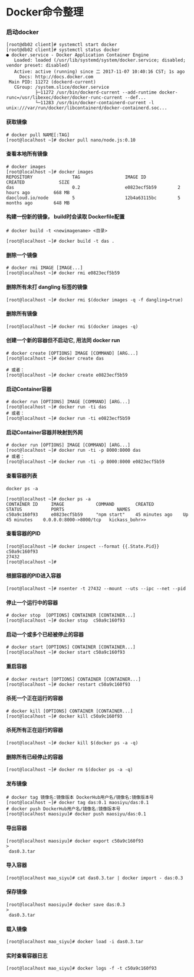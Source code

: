 # Docker命令整理

### 启动docker

```
[root@db02 client]# systemctl start docker
[root@db02 client]# systemctl status docker
● docker.service - Docker Application Container Engine
   Loaded: loaded (/usr/lib/systemd/system/docker.service; disabled; vendor preset: disabled)
   Active: active (running) since 二 2017-11-07 10:40:16 CST; 1s ago
     Docs: http://docs.docker.com
 Main PID: 11272 (dockerd-current)
   CGroup: /system.slice/docker.service
           ├─11272 /usr/bin/dockerd-current --add-runtime docker-runc=/usr/libexec/docker/docker-runc-current --def...
           └─11283 /usr/bin/docker-containerd-current -l unix:///var/run/docker/libcontainerd/docker-containerd.soc...
```

#### 获取镜像

```
# docker pull NAME[:TAG]
[root@localhost ~]# docker pull nano/node.js:0.10
```

#### 查看本地所有镜像

```
# docker images
[root@localhost ~]# docker images
REPOSITORY               TAG                 IMAGE ID            CREATED             SIZE
das                      0.2                 e0823ecf5b59        2 hours ago         668 MB
daocloud.io/node         5                   12b4a63115bc        5 months ago        648 MB
```

#### 构建一份新的镜像， build时会读取 Dockerfile配置

```
# docker build -t <newimagename> <目录>

[root@localhost ~]# docker build -t das .

```

#### 删除一个镜像

```
# docker rmi IMAGE [IMAGE...]
[root@localhost ~]# docker rmi e0823ecf5b59

```

#### 删除所有未打 dangling 标签的镜像

```
[root@localhost ~]# docker rmi $(docker images -q -f dangling=true)
```

#### 删除所有镜像

```
[root@localhost ~]# docker rmi $(docker images -q)

```

#### 创建一个新的容器但不启动它, 用法同 docker run

```
# docker create [OPTIONS] IMAGE [COMMAND] [ARG...]
[root@localhost ~]# docker create das

# 或者：
[root@localhost ~]# docker create e0823ecf5b59

```

#### 启动Container容器

```
# docker run [OPTIONS] IMAGE [COMMAND] [ARG...]
[root@localhost ~]# docker run -ti das
# 或者：
[root@localhost ~]# docker run -ti e0823ecf5b59

```

#### 启动Container容器并映射到外网

```
# docker run [OPTIONS] IMAGE [COMMAND] [ARG...]
[root@localhost ~]# docker run -ti -p 8000:8000 das
# 或者：
[root@localhost ~]# docker run -ti -p 8000:8000 e0823ecf5b59

```

#### 查看容器列表

```
docker ps -a

[root@localhost ~]# docker ps -a
CONTAINER ID     IMAGE            COMMAND        CREATED           STATUS           PORTS                    NAMES
c50a9c160f93     e0823ecf5b59     "npm start"    45 minutes ago    Up 45 minutes    0.0.0.0:8000->8000/tcp   kickass_bohr>>
```

#### 查看容器的PID

```
[root@localhost ~]# docker inspect --format {{.State.Pid}} c50a9c160f93
27432
[root@localhost ~]#

```

#### 根据容器的PID进入容器

```
[root@localhost ~]# nsenter -t 27432 --mount --uts --ipc --net --pid

```

#### 停止一个运行中的容器

```
# docker stop  [OPTIONS] CONTAINER [CONTAINER...]
[root@localhost ~]# docker stop  c50a9c160f93

```

#### 启动一个或多个已经被停止的容器

```
# docker start [OPTIONS] CONTAINER [CONTAINER...]
[root@localhost ~]# docker start c50a9c160f93

```

#### 重启容器

```
# docker restart [OPTIONS] CONTAINER [CONTAINER...]
[root@localhost ~]# docker restart c50a9c160f93

```

#### 杀死一个正在运行的容器

```
# docker kill [OPTIONS] CONTAINER [CONTAINER...]
[root@localhost ~]# docker kill c50a9c160f93

```

#### 杀死所有正在运行的容器

```
[root@localhost ~]# docker kill $(docker ps -a -q)

```

#### 删除所有已经停止的容器

```
[root@localhost ~]# docker rm $(docker ps -a -q)

```

#### 发布镜像

```
# docker tag 镜像名:镜像版本 DockerHub用户名/镜像名:镜像版本号
[root@localhost ~]# docker tag das:0.1 maosiyu/das:0.1
# docker push DockerHub用户名/镜像名:镜像版本号
[root@localhost maosiyu]# docker push maosiyu/das:0.1

```

#### 导出容器

```
[root@localhost maosiyu]# docker export c50a9c160f93 
>
 das0.3.tar

```

#### 导入容器

```
[root@localhost mao_siyu]# cat das0.3.tar | docker import - das:0.3

```

#### 保存镜像

```
[root@localhost maosiyu]# docker save das:0.3 
>
 das0.3.tar

```

#### 载入镜像

```
[root@localhost mao_siyu]# docker load -i das0.3.tar

```

#### 实时查看容器日志

```
[root@localhost mao_siyu]# docker logs -f -t c50a9c160f93

```



